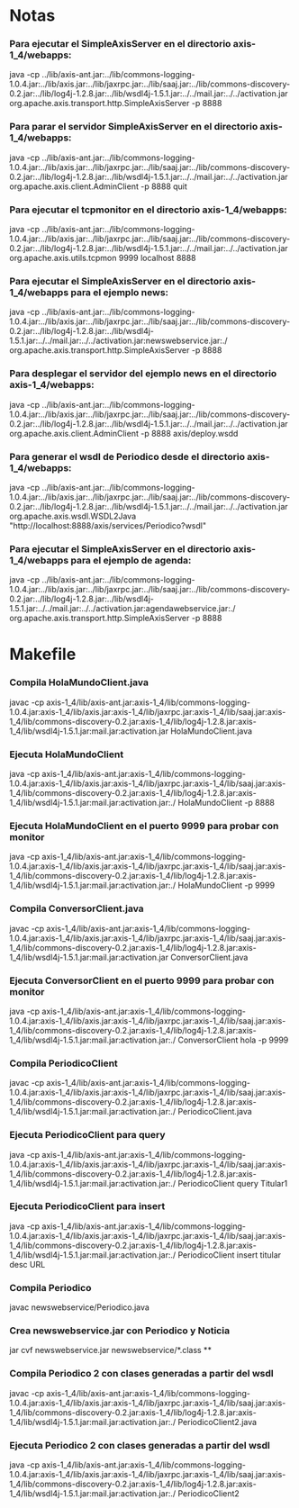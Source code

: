 # Notas
### Para ejecutar el SimpleAxisServer en el directorio axis-1_4/webapps:
java -cp ../lib/axis-ant.jar:../lib/commons-logging-1.0.4.jar:../lib/axis.jar:../lib/jaxrpc.jar:../lib/saaj.jar:../lib/commons-discovery-0.2.jar:../lib/log4j-1.2.8.jar:../lib/wsdl4j-1.5.1.jar:../../mail.jar:../../activation.jar org.apache.axis.transport.http.SimpleAxisServer -p 8888

### Para parar el servidor SimpleAxisServer en el directorio axis-1_4/webapps:
java -cp ../lib/axis-ant.jar:../lib/commons-logging-1.0.4.jar:../lib/axis.jar:../lib/jaxrpc.jar:../lib/saaj.jar:../lib/commons-discovery-0.2.jar:../lib/log4j-1.2.8.jar:../lib/wsdl4j-1.5.1.jar:../../mail.jar:../../activation.jar org.apache.axis.client.AdminClient -p 8888 quit

### Para ejecutar el tcpmonitor en el directorio axis-1_4/webapps:
java -cp ../lib/axis-ant.jar:../lib/commons-logging-1.0.4.jar:../lib/axis.jar:../lib/jaxrpc.jar:../lib/saaj.jar:../lib/commons-discovery-0.2.jar:../lib/log4j-1.2.8.jar:../lib/wsdl4j-1.5.1.jar:../../mail.jar:../../activation.jar org.apache.axis.utils.tcpmon 9999 localhost 8888

### Para ejecutar el SimpleAxisServer en el directorio axis-1_4/webapps para el ejemplo news:
java -cp ../lib/axis-ant.jar:../lib/commons-logging-1.0.4.jar:../lib/axis.jar:../lib/jaxrpc.jar:../lib/saaj.jar:../lib/commons-discovery-0.2.jar:../lib/log4j-1.2.8.jar:../lib/wsdl4j-1.5.1.jar:../../mail.jar:../../activation.jar:newswebservice.jar:./ org.apache.axis.transport.http.SimpleAxisServer -p 8888

### Para desplegar el servidor del ejemplo news en el directorio axis-1_4/webapps:
java -cp ../lib/axis-ant.jar:../lib/commons-logging-1.0.4.jar:../lib/axis.jar:../lib/jaxrpc.jar:../lib/saaj.jar:../lib/commons-discovery-0.2.jar:../lib/log4j-1.2.8.jar:../lib/wsdl4j-1.5.1.jar:../../mail.jar:../../activation.jar org.apache.axis.client.AdminClient -p 8888 axis/deploy.wsdd

### Para generar el wsdl de Periodico desde el directorio axis-1_4/webapps:
java -cp ../lib/axis-ant.jar:../lib/commons-logging-1.0.4.jar:../lib/axis.jar:../lib/jaxrpc.jar:../lib/saaj.jar:../lib/commons-discovery-0.2.jar:../lib/log4j-1.2.8.jar:../lib/wsdl4j-1.5.1.jar:../../mail.jar:../../activation.jar org.apache.axis.wsdl.WSDL2Java "http://localhost:8888/axis/services/Periodico?wsdl"

### Para ejecutar el SimpleAxisServer en el directorio axis-1_4/webapps para el ejemplo de agenda:
java -cp ../lib/axis-ant.jar:../lib/commons-logging-1.0.4.jar:../lib/axis.jar:../lib/jaxrpc.jar:../lib/saaj.jar:../lib/commons-discovery-0.2.jar:../lib/log4j-1.2.8.jar:../lib/wsdl4j-1.5.1.jar:../../mail.jar:../../activation.jar:agendawebservice.jar:./ org.apache.axis.transport.http.SimpleAxisServer -p 8888

# Makefile
### Compila HolaMundoClient.java
javac -cp axis-1_4/lib/axis-ant.jar:axis-1_4/lib/commons-logging-1.0.4.jar:axis-1_4/lib/axis.jar:axis-1_4/lib/jaxrpc.jar:axis-1_4/lib/saaj.jar:axis-1_4/lib/commons-discovery-0.2.jar:axis-1_4/lib/log4j-1.2.8.jar:axis-1_4/lib/wsdl4j-1.5.1.jar:mail.jar:activation.jar HolaMundoClient.java

### Ejecuta HolaMundoClient
java -cp axis-1_4/lib/axis-ant.jar:axis-1_4/lib/commons-logging-1.0.4.jar:axis-1_4/lib/axis.jar:axis-1_4/lib/jaxrpc.jar:axis-1_4/lib/saaj.jar:axis-1_4/lib/commons-discovery-0.2.jar:axis-1_4/lib/log4j-1.2.8.jar:axis-1_4/lib/wsdl4j-1.5.1.jar:mail.jar:activation.jar:./ HolaMundoClient -p 8888

### Ejecuta HolaMundoClient en el puerto 9999 para probar con monitor
java -cp axis-1_4/lib/axis-ant.jar:axis-1_4/lib/commons-logging-1.0.4.jar:axis-1_4/lib/axis.jar:axis-1_4/lib/jaxrpc.jar:axis-1_4/lib/saaj.jar:axis-1_4/lib/commons-discovery-0.2.jar:axis-1_4/lib/log4j-1.2.8.jar:axis-1_4/lib/wsdl4j-1.5.1.jar:mail.jar:activation.jar:./ HolaMundoClient -p 9999

### Compila ConversorClient.java
javac -cp axis-1_4/lib/axis-ant.jar:axis-1_4/lib/commons-logging-1.0.4.jar:axis-1_4/lib/axis.jar:axis-1_4/lib/jaxrpc.jar:axis-1_4/lib/saaj.jar:axis-1_4/lib/commons-discovery-0.2.jar:axis-1_4/lib/log4j-1.2.8.jar:axis-1_4/lib/wsdl4j-1.5.1.jar:mail.jar:activation.jar ConversorClient.java

### Ejecuta ConversorClient en el puerto 9999 para probar con monitor
java -cp axis-1_4/lib/axis-ant.jar:axis-1_4/lib/commons-logging-1.0.4.jar:axis-1_4/lib/axis.jar:axis-1_4/lib/jaxrpc.jar:axis-1_4/lib/saaj.jar:axis-1_4/lib/commons-discovery-0.2.jar:axis-1_4/lib/log4j-1.2.8.jar:axis-1_4/lib/wsdl4j-1.5.1.jar:mail.jar:activation.jar:./ ConversorClient hola -p 9999

### Compila PeriodicoClient
javac -cp axis-1_4/lib/axis-ant.jar:axis-1_4/lib/commons-logging-1.0.4.jar:axis-1_4/lib/axis.jar:axis-1_4/lib/jaxrpc.jar:axis-1_4/lib/saaj.jar:axis-1_4/lib/commons-discovery-0.2.jar:axis-1_4/lib/log4j-1.2.8.jar:axis-1_4/lib/wsdl4j-1.5.1.jar:mail.jar:activation.jar:./ PeriodicoClient.java

### Ejecuta PeriodicoClient para query
java -cp axis-1_4/lib/axis-ant.jar:axis-1_4/lib/commons-logging-1.0.4.jar:axis-1_4/lib/axis.jar:axis-1_4/lib/jaxrpc.jar:axis-1_4/lib/saaj.jar:axis-1_4/lib/commons-discovery-0.2.jar:axis-1_4/lib/log4j-1.2.8.jar:axis-1_4/lib/wsdl4j-1.5.1.jar:mail.jar:activation.jar:./ PeriodicoClient query Titular1

### Ejecuta PeriodicoClient para insert
java -cp axis-1_4/lib/axis-ant.jar:axis-1_4/lib/commons-logging-1.0.4.jar:axis-1_4/lib/axis.jar:axis-1_4/lib/jaxrpc.jar:axis-1_4/lib/saaj.jar:axis-1_4/lib/commons-discovery-0.2.jar:axis-1_4/lib/log4j-1.2.8.jar:axis-1_4/lib/wsdl4j-1.5.1.jar:mail.jar:activation.jar:./ PeriodicoClient insert titular desc URL

### Compila Periodico
javac newswebservice/Periodico.java

### Crea newswebservice.jar con Periodico y Noticia
jar cvf newswebservice.jar newswebservice/*.class **

### Compila Periodico 2 con clases generadas a partir del wsdl
javac -cp axis-1_4/lib/axis-ant.jar:axis-1_4/lib/commons-logging-1.0.4.jar:axis-1_4/lib/axis.jar:axis-1_4/lib/jaxrpc.jar:axis-1_4/lib/saaj.jar:axis-1_4/lib/commons-discovery-0.2.jar:axis-1_4/lib/log4j-1.2.8.jar:axis-1_4/lib/wsdl4j-1.5.1.jar:mail.jar:activation.jar:./ PeriodicoClient2.java

### Ejecuta Periodico 2 con clases generadas a partir del wsdl
java -cp axis-1_4/lib/axis-ant.jar:axis-1_4/lib/commons-logging-1.0.4.jar:axis-1_4/lib/axis.jar:axis-1_4/lib/jaxrpc.jar:axis-1_4/lib/saaj.jar:axis-1_4/lib/commons-discovery-0.2.jar:axis-1_4/lib/log4j-1.2.8.jar:axis-1_4/lib/wsdl4j-1.5.1.jar:mail.jar:activation.jar:./ PeriodicoClient2
